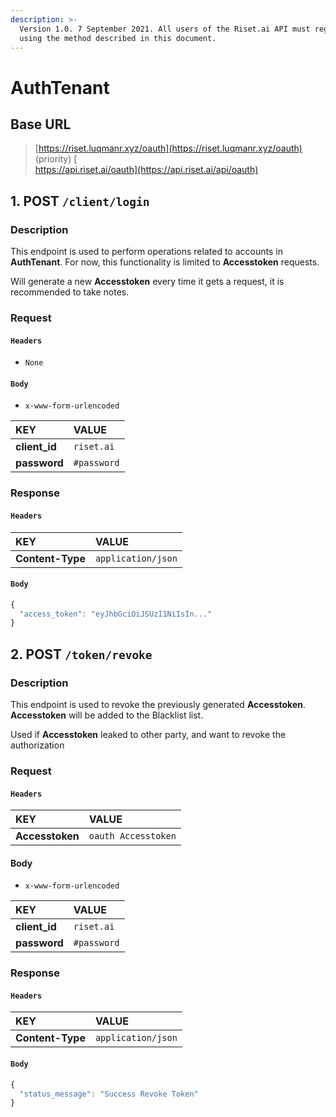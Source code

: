 ```yaml
---
description: >-
  Version 1.0. 7 September 2021. All users of the Riset.ai API must register
  using the method described in this document.
---
```


# AuthTenant

## **Base URL**

> [https://riset.luqmanr.xyz/oauth](https://riset.luqmanr.xyz/oauth) \(priority\) [  
> https://api.riset.ai/oauth](https://api.riset.ai/api/oauth)

## **1. POST `/client/login`**

### **Description**

This endpoint is used to perform operations related to accounts in **AuthTenant**. For now, this functionality is limited to **Accesstoken** requests.

Will generate a new **Accesstoken** every time it gets a request, it is recommended to take notes.

### **Request**

#### **`Headers`**

* `None`

#### **`Body`**

* `x-www-form-urlencoded`

| KEY | VALUE |
| :--- | :--- |
| **client\_id** | `riset.ai` |
| **password** | `#password` |

### **Response**

#### **`Headers`**

| KEY | VALUE |
| :--- | :--- |
| **Content-Type** | `application/json` |

#### **`Body`**

```javascript
{
  "access_token": "eyJhbGciOiJSUzI1NiIsIn..."
}
```

## **2. POST `/token/revoke`**

### **Description**

This endpoint is used to revoke the previously generated **Accesstoken**. **Accesstoken** will be added to the Blacklist list.

Used if **Accesstoken** leaked to other party, and want to revoke the authorization

### **Request**

#### **`Headers`**

| KEY | VALUE |
| :--- | :--- |
| **Accesstoken** | `oauth Accesstoken` |

#### Body

* `x-www-form-urlencoded`

| KEY | VALUE |
| :--- | :--- |
| **client\_id** | `riset.ai` |
| **password** | `#password` |

### **Response**

#### **`Headers`**

| KEY | VALUE |
| :--- | :--- |
| **Content-Type** | `application/json` |

#### **`Body`**

```javascript
{
  "status_message": "Success Revoke Token"
}
```

